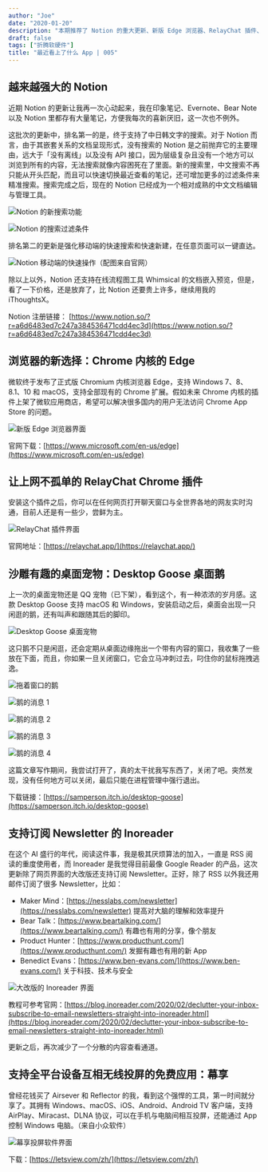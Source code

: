 ```yaml
---
author: "Joe"
date: "2020-01-20"
description: "本期推荐了 Notion 的重大更新、新版 Edge 浏览器、RelayChat 插件、Desktop Goose 桌面宠物、Inoreader 和幕享投屏工具等应用。"
draft: false
tags: ["折腾软硬件"]
title: "最近看上了什么 App | 005"
---
```



## 越来越强大的 Notion

近期 Notion 的更新让我再一次心动起来，我在印象笔记、Evernote、Bear Note 以及 Notion 里都存有大量笔记，方便我每次的喜新厌旧，这一次也不例外。

这批次的更新中，排名第一的是，终于支持了中日韩文字的搜索。对于 Notion 而言，由于其嵌套关系的文档呈现形式，没有搜索的 Notion 是之前抛弃它的主要理由，远大于「没有离线」以及没有 API 接口，因为层级复杂且没有一个地方可以浏览到所有的内容，无法搜索就像内容困死在了里面。新的搜索里，中文搜索不再只能从开头匹配，而且可以快速切换最近查看的笔记，还可增加更多的过滤条件来精准搜索。搜索完成之后，现在的 Notion 已经成为一个相对成熟的中文文档编辑与管理工具。

![Notion 的新搜索功能](/images/posts/recent-app-discoveries-005/notion-search.webp)

![Notion 的搜索过滤条件](/images/posts/recent-app-discoveries-005/notion-search-filter.webp)

排名第二的更新是强化移动端的快速搜索和快速新建，在任意页面可以一键直达。

![Notion 移动端的快速操作（配图来自官网）](/images/posts/recent-app-discoveries-005/notion-mobile.webp)

除以上以外，Notion 还支持在线流程图工具 Whimsical 的文档嵌入预览，但是，看了一下价格，还是放弃了，比 Notion 还要贵上许多，继续用我的 iThoughtsX。

Notion 注册链接： [https://www.notion.so/?r=a6d6483ed7c247a384536471cdd4ec3d](https://www.notion.so/?r=a6d6483ed7c247a384536471cdd4ec3d)

## 浏览器的新选择：Chrome 内核的 Edge

微软终于发布了正式版 Chromium 内核浏览器 Edge，支持 Windows 7、8、8.1、10 和 macOS，支持全部现有的 Chrome 扩展。假如未来 Chrome 内核的插件上架了微软应用商店，希望可以解决很多国内的用户无法访问 Chrome App Store 的问题。

![新版 Edge 浏览器界面](/images/posts/recent-app-discoveries-005/edge-chromium.webp)

官网下载：[https://www.microsoft.com/en-us/edge](https://www.microsoft.com/en-us/edge)

## 让上网不孤单的 RelayChat Chrome 插件

安装这个插件之后，你可以在任何网页打开聊天窗口与全世界各地的网友实时沟通，目前人还是有一些少，尝鲜为主。

![RelayChat 插件界面](/images/posts/recent-app-discoveries-005/relaychat.webp)

官网地址：[https://relaychat.app/](https://relaychat.app/)

## 沙雕有趣的桌面宠物：Desktop Goose 桌面鹅

上一次的桌面宠物还是 QQ 宠物（已下架），看到这个，有一种浓浓的岁月感。这款 Desktop Goose 支持 macOS 和 Windows，安装启动之后，桌面会出现一只闲逛的鹅，还有叫声和跟随其后的脚印。

![Desktop Goose 桌面宠物](/images/posts/recent-app-discoveries-005/desktop-goose.webp)

这只鹅不只是闲逛，还会定期从桌面边缘拖出一个带有内容的窗口，我收集了一些放在下面，而且，你如果一旦关闭窗口，它会立马冲刺过去，叼住你的鼠标拖拽逃逸。

![拖着窗口的鹅](/images/posts/recent-app-discoveries-005/goose-window.webp)

![鹅的消息 1](/images/posts/recent-app-discoveries-005/goose-message-1.webp)

![鹅的消息 2](/images/posts/recent-app-discoveries-005/goose-message-2.webp)

![鹅的消息 3](/images/posts/recent-app-discoveries-005/goose-message-3.webp)

![鹅的消息 4](/images/posts/recent-app-discoveries-005/goose-message-4.webp)

这篇文章写作期间，我尝试打开了，真的太干扰我写东西了，关闭了吧。突然发现，没有任何地方可以关闭，最后只能在进程管理中强行退出。

下载链接：[https://samperson.itch.io/desktop-goose](https://samperson.itch.io/desktop-goose)

## 支持订阅 Newsletter 的 Inoreader

在这个 AI 盛行的年代，阅读这件事，我是极其厌烦算法的加入，一直是 RSS 阅读的重度使用者，而 Inoreader 是我觉得目前最像 Google Reader 的产品，这次更新除了网页界面的大改版还支持订阅 Newsletter。正好，除了 RSS 以外我还用邮件订阅了很多 Newsletter，比如：

- Maker Mind：[https://nesslabs.com/newsletter](https://nesslabs.com/newsletter) 提高对大脑的理解和效率提升
- Bear Talk：[https://www.beartalking.com/](https://www.beartalking.com/) 有趣也有用的分享，像个朋友
- Product Hunter：[https://www.producthunt.com/](https://www.producthunt.com/) 发掘有趣也有用的新 App
- Benedict Evans：[https://www.ben-evans.com/](https://www.ben-evans.com/) 关于科技、技术与安全

![大改版的 Inoreader 界面](/images/posts/recent-app-discoveries-005/inoreader.webp)

教程可参考官网：[https://blog.inoreader.com/2020/02/declutter-your-inbox-subscribe-to-email-newsletters-straight-into-inoreader.html](https://blog.inoreader.com/2020/02/declutter-your-inbox-subscribe-to-email-newsletters-straight-into-inoreader.html)

更新之后，再次减少了一个分散的内容查看通道。

## 支持全平台设备互相无线投屏的免费应用：幕享

曾经花钱买了 Airsever 和 Reflector 的我，看到这个强悍的工具，第一时间就分享了。其拥有 Windows、macOS、iOS、Android、Android TV 客户端，支持 AirPlay、Miracast、DLNA 协议，可以在手机与电脑间相互投屏，还能通过 App 控制 Windows 电脑。（来自小众软件）

![幕享投屏软件界面](/images/posts/recent-app-discoveries-005/letsview.webp)

下载：[https://letsview.com/zh/](https://letsview.com/zh/)